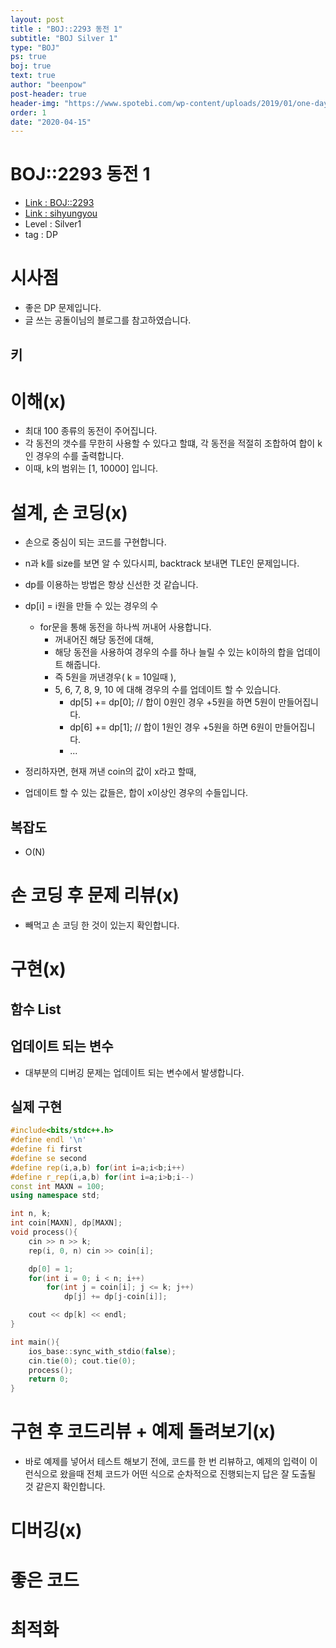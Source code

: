 ```yaml
---
layout: post
title : "BOJ::2293 동전 1"
subtitle: "BOJ Silver 1"
type: "BOJ"
ps: true
boj: true
text: true
author: "beenpow"
post-header: true
header-img: "https://www.spotebi.com/wp-content/uploads/2019/01/one-day-day-one-workout-motivation-spotebi.jpg"
order: 1
date: "2020-04-15"
---
```

# BOJ::2293 동전 1
- [Link : BOJ::2293](https://www.acmicpc.net/problem/2293)
- [Link : sihyungyou](https://sihyungyou.github.io/baekjoon-2293/)
- Level : Silver1
- tag : DP

# 시사점
- 좋은 DP 문제입니다.
- 글 쓰는 공돌이님의 블로그를 참고하였습니다.

## 키

# 이해(x)
- 최대 100 종류의 동전이 주어집니다.
- 각 동전의 갯수를 무한히 사용할 수 있다고 할떄, 각 동전을 적절히 조합하여 합이 k인 경우의 수를
  출력합니다.
- 이때, k의 범위는 [1, 10000] 입니다.


# 설계, 손 코딩(x)
- 손으로 중심이 되는 코드를 구현합니다.
- n과 k를 size를 보면 알 수 있다시피, backtrack 보내면 TLE인 문제입니다.
- dp를 이용하는 방법은 항상 신선한 것 같습니다.
- dp[i] = i원을 만들 수 있는 경우의 수
  - for문을 통해 동전을 하나씩 꺼내어 사용합니다.
    - 꺼내어진 해당 동전에 대해, 
    - 해당 동전을 사용하여 경우의 수를 하나 늘릴 수 있는 k이하의 합을 업데이트 해줍니다.
    - 즉 5원을 꺼낸경우( k = 10일때 ),
    - 5, 6, 7, 8, 9, 10 에 대해 경우의 수를 업데이트 할 수 있습니다.
      - dp[5] += dp[0]; // 합이 0원인 경우 +5원을 하면 5원이 만들어집니다.
      - dp[6] += dp[1]; // 합이 1원인 경우 +5원을 하면 6원이 만들어집니다.
      - ...

- 정리하자면, 현재 꺼낸 coin의 값이 x라고 할때,
- 업데이트 할 수 있는 값들은, 합이 x이상인 경우의 수들입니다.

## 복잡도
- O(N)

# 손 코딩 후 문제 리뷰(x)
- 빼먹고 손 코딩 한 것이 있는지 확인합니다.

# 구현(x)

## 함수 List 

## 업데이트 되는 변수
- 대부분의 디버깅 문제는 업데이트 되는 변수에서 발생합니다.

## 실제 구현 

```cpp
#include<bits/stdc++.h>
#define endl '\n'
#define fi first
#define se second
#define rep(i,a,b) for(int i=a;i<b;i++)
#define r_rep(i,a,b) for(int i=a;i>b;i--)
const int MAXN = 100;
using namespace std;

int n, k;
int coin[MAXN], dp[MAXN];
void process(){
    cin >> n >> k;
    rep(i, 0, n) cin >> coin[i];

    dp[0] = 1;
    for(int i = 0; i < n; i++)
        for(int j = coin[i]; j <= k; j++)
            dp[j] += dp[j-coin[i]];

    cout << dp[k] << endl;
}

int main(){
    ios_base::sync_with_stdio(false);
    cin.tie(0); cout.tie(0);
    process();
    return 0;
}
```

# 구현 후 코드리뷰 + 예제 돌려보기(x)
- 바로 예제를 넣어서 테스트 해보기 전에, 코드를 한 번 리뷰하고, 예제의 입력이 이런식으로 왔을때
  전체 코드가 어떤 식으로 순차적으로 진행되는지 답은 잘 도출될 것 같은지 확인합니다.

# 디버깅(x)

# 좋은 코드

# 최적화
